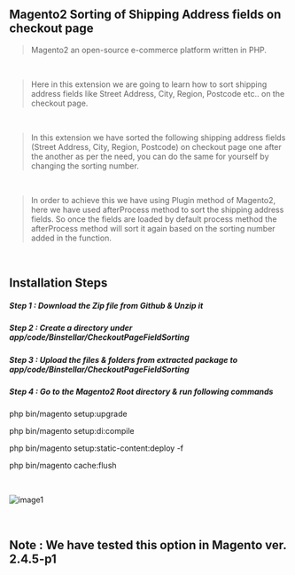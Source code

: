 ## Magento2 Sorting of Shipping Address fields on checkout page

> Magento2 an open-source e-commerce platform written in PHP.

&nbsp;
&nbsp;

> Here in this extension we are going to learn how to sort shipping address fields like Street Address, City, Region, Postcode etc.. on the checkout page.

&nbsp;
&nbsp;

> In this extension we have sorted the following shipping address fields (Street Address, City, Region, Postcode) on checkout page one after the another as per the need, you can do the same for yourself by changing the sorting number.

&nbsp;
&nbsp;

> In order to achieve this we have using Plugin method of Magento2, here we have used afterProcess method to sort the shipping address fields. So once the fields are loaded by default process method the afterProcess method will sort it again based on the sorting number added in the function.

&nbsp;
&nbsp;


## Installation Steps

##### Step 1 : Download the Zip file from Github & Unzip it
##### Step 2 : Create a directory under app/code/Binstellar/CheckoutPageFieldSorting
##### Step 3 : Upload the files & folders from extracted package to app/code/Binstellar/CheckoutPageFieldSorting
##### Step 4 : Go to the Magento2 Root directory & run following commands

php bin/magento setup:upgrade


php bin/magento setup:di:compile


php bin/magento setup:static-content:deploy -f


php bin/magento cache:flush

&nbsp;
&nbsp;

![image1](https://user-images.githubusercontent.com/123800304/216899003-dd909f0f-2ec4-4bdc-b553-1cc5c31284e7.png)

&nbsp;
&nbsp;


## Note : We have tested this option in Magento ver. 2.4.5-p1
